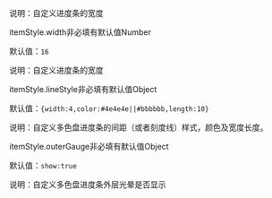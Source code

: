 说明：自定义进度条的宽度

<p class='ev_expand_title'>itemStyle.width<span class='ev_expand_required'>非必填</span><span class='ev_expand_defaults'>有默认值</span><span class='ev_expand_type'>Number</span>
<p class='ev_expand_introduce'>默认值：<code>16</code>
<p class='ev_expand_introduce'>说明：自定义进度条的宽度

<p class='ev_expand_title'>itemStyle.lineStyle<span class='ev_expand_required'>非必填</span><span class='ev_expand_defaults'>有默认值</span><span class='ev_expand_type'>Object</span>
<p class='ev_expand_introduce'>默认值：<code>{width:4,color:#4e4e4e||#bbbbbb,length:10}</code>
<p class='ev_expand_introduce'>说明：自定义多色盘进度条的间距（或者刻度线）样式，颜色及宽度长度。

<p class='ev_expand_title'>itemStyle.outerGauge<span class='ev_expand_required'>非必填</span><span class='ev_expand_defaults'>有默认值</span><span class='ev_expand_type'>Object</span>
<p class='ev_expand_introduce'>默认值：<code>show:true</code>
<p class='ev_expand_introduce'>说明：自定义多色盘进度条外层光晕是否显示
